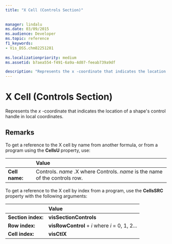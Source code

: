 ```yaml
---
title: "X Cell (Controls Section)"
 
 
manager: lindalu
ms.date: 03/09/2015
ms.audience: Developer
ms.topic: reference
f1_keywords:
- Vis_DSS.chm82251281
 
ms.localizationpriority: medium
ms.assetid: b7aea554-f491-6a9a-4d07-feeab739a9df

description: "Represents the x -coordinate that indicates the location of a shape's control handle in local coordinates."
---
```


# X Cell (Controls Section)

Represents the  *x*  -coordinate that indicates the location of a shape's control handle in local coordinates. 
  
## Remarks

To get a reference to the X cell by name from another formula, or from a program using the **CellsU** property, use: 
  
||Value |
|:-----|:-----|
| **Cell name:**  <br/> | Controls.  *name*  .X where Controls.  *name*  is the name of the controls row. |
   
To get a reference to the X cell by index from a program, use the **CellsSRC** property with the following arguments: 
  
||Value |
|:-----|:-----|
| **Section index:**  <br/> |**visSectionControls** <br/> |
| **Row index:**  <br/> |**visRowControl** +  *i*            where  *i*  = 0, 1, 2... |
| **Cell index:**  <br/> |**visCtlX** <br/> |
   

